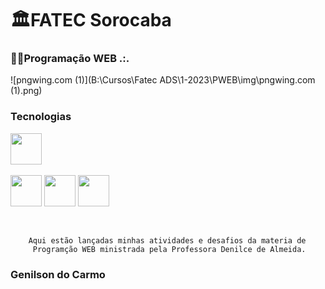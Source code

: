 # 🏛️FATEC Sorocaba

### 👨‍💻Programação WEB .:.

![pngwing.com (1)](B:\Cursos\Fatec ADS\1-2023\PWEB\img\pngwing.com (1).png)

### Tecnologias

​				<img heigth="50" width="50" src="https://cdn.jsdelivr.net/gh/devicons/devicon/icons/vscode/vscode-original.svg" />

<img heigth="50" width="50" src="https://cdn.jsdelivr.net/gh/devicons/devicon/icons/html5/html5-original.svg" />	 <img heigth="50" width="50" src="https://cdn.jsdelivr.net/gh/devicons/devicon/icons/css3/css3-original.svg" />	 <img heigth="50" width="50" src="https://cdn.jsdelivr.net/gh/devicons/devicon/icons/javascript/javascript-original.svg" />

​     

    	Aqui estão lançadas minhas atividades e desafios da materia de
    	 Programção WEB ministrada pela Professora Denilce de Almeida.

### Genilson do Carmo
